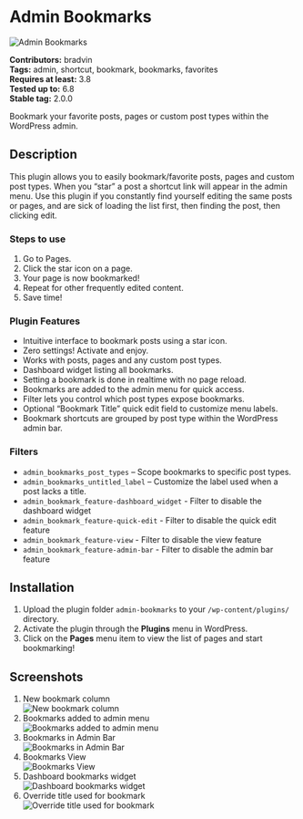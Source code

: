 # Admin Bookmarks

![Admin Bookmarks](banner-1544x500.png)

**Contributors:** bradvin  
**Tags:** admin, shortcut, bookmark, bookmarks, favorites  
**Requires at least:** 3.8  
**Tested up to:** 6.8  
**Stable tag:** 2.0.0

Bookmark your favorite posts, pages or custom post types within the WordPress admin.

## Description

This plugin allows you to easily bookmark/favorite posts, pages and custom post types. When you “star” a post a shortcut link will appear in the admin menu. Use this plugin if you constantly find yourself editing the same posts or pages, and are sick of loading the list first, then finding the post, then clicking edit.

### Steps to use

1. Go to Pages.
2. Click the star icon on a page.
3. Your page is now bookmarked!
4. Repeat for other frequently edited content.
5. Save time!

### Plugin Features

- Intuitive interface to bookmark posts using a star icon.
- Zero settings! Activate and enjoy.
- Works with posts, pages and any custom post types.
- Dashboard widget listing all bookmarks.
- Setting a bookmark is done in realtime with no page reload.
- Bookmarks are added to the admin menu for quick access.
- Filter lets you control which post types expose bookmarks.
- Optional “Bookmark Title” quick edit field to customize menu labels.
- Bookmark shortcuts are grouped by post type within the WordPress admin bar.

### Filters

- `admin_bookmarks_post_types` – Scope bookmarks to specific post types.
- `admin_bookmarks_untitled_label` – Customize the label used when a post lacks a title.
- `admin_bookmark_feature-dashboard_widget` - Filter to disable the dashboard widget
- `admin_bookmark_feature-quick-edit` - Filter to disable the quick edit feature
- `admin_bookmark_feature-view` - Filter to disable the view feature
- `admin_bookmark_feature-admin-bar` - Filter to disable the admin bar feature

## Installation

1. Upload the plugin folder `admin-bookmarks` to your `/wp-content/plugins/` directory.
2. Activate the plugin through the **Plugins** menu in WordPress.
3. Click on the **Pages** menu item to view the list of pages and start bookmarking!

## Screenshots

1. New bookmark column  
   ![New bookmark column](screenshot-1.jpg)
2. Bookmarks added to admin menu  
   ![Bookmarks added to admin menu](screenshot-2.jpg)
3. Bookmarks in Admin Bar  
   ![Bookmarks in Admin Bar](screenshot-3.jpg)
4. Bookmarks View  
   ![Bookmarks View](screenshot-4.jpg)
5. Dashboard bookmarks widget  
   ![Dashboard bookmarks widget](screenshot-5.png)
6. Override title used for bookmark  
   ![Override title used for bookmark](screenshot-6.jpg)



